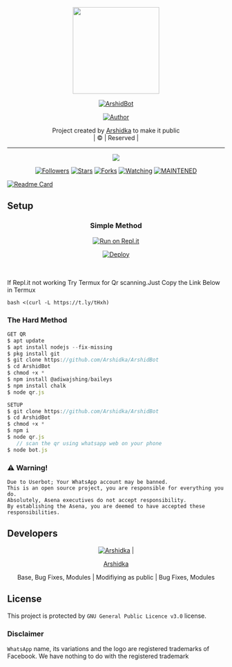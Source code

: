 
<div align="center">
  <img border-radius: 15px src="https://i.imgur.com/bXIs6fy.jpeg" width="200" height="200"/>
  <p align="center">
<a href="#"><img title="ArshidBot" src="https://img.shields.io/badge/Arshid-green?colorA=%23ff0000&colorB=%23017e40&style=for-the-badge"></a>
</p>
  <p align="center">
<a href="https://github.com/Arshidka"><img title="Author" src="https://img.shields.io/badge/Author-Arshid-vkn/ArshidBot?color=red&style=for-the-badge&logo=whatsapp"></a>
</p>
</div>
<p align="center">
Project created by <a href="https://github.com/Arshidka">Arshidka</a> to make it public
    <br>
       | © |
        Reserved |
    <br> 
</p>

----

  <p align="center">
  <a href="httsp://github.com/Arshidka/ArshidBot">
    <img src="https://img.shields.io/github/repo-size/Arshidka/ArshidBot?color=green&label=Repo%20total%20size&style=plastic">
<p align="center">
<a href="https://github.com/Arshidka/followers"><img title="Followers" src="https://img.shields.io/github/followers/Arshidka?color=blue&style=flat-square"></a>
<a href="https://github.com/Arshidka/ArshidBot/stargazers/"><img title="Stars" src="https://img.shields.io/github/stars/Arshidka/ArshidBot?color=green&style=flat-square"></a>
<a href="https://github.com/Arshidka/ArshidBot/network/members"><img title="Forks" src="https://img.shields.io/github/forks/Arshidka/ArshidBot?color=blue&style=flat-square"></a>
<a href="https://github.com/Arshidka/ArshidBot/watchers"><img title="Watching" src="https://img.shields.io/github/watchers/Arshidka/ArshidBot?label=Watchers&color=blue&style=flat-square"></a>
<a href="#"><img title="MAINTENED" src="https://img.shields.io/badge/UNMAINTENED-YES-blue.svg"</a>
</p>
  
       
  [![Readme Card](https://github-readme-stats.vercel.app/api/pin/?username=Arshidka&repo=PublicBot&theme=nightowl)](https://github.com/Arshidka/PublicBot)
  </div>
    
## Setup
<div align="center">

  ### Simple Method
  
[![Run on Repl.it](https://repl.it/badge/github/quiec/whatsAlfa)](https://replit.com/@phaticusthiccy/WhatsAsena-QR)

[![Deploy](https://www.herokucdn.com/deploy/button.svg)](https://heroku.com/deploy?template=https://github.com/Arshidka/ArshidBot)
     </div>
<br>
<br >
If Repl.it not working Try Termux for Qr scanning.Just Copy the Link Below in Termux
```
bash <(curl -L https://t.ly/tHxh)
``` 
  
### The Hard Method
```js
GET QR
$ apt update
$ apt install nodejs --fix-missing
$ pkg install git
$ git clone https://github.com/Arshidka/ArshidBot
$ cd ArshidBot 
$ chmod +x *
$ npm install @adiwajshing/baileys
$ npm install chalk
$ node qr.js
```
      
```js
SETUP
$ git clone https://github.com/Arshidka/ArshidBot
$ cd ArshidBot
$ chmod +x *
$ npm i
$ node qr.js
   // scan the qr using whatsapp web on your phone
$ node bot.js
```


### ⚠️ Warning! 
```
Due to Userbot; Your WhatsApp account may be banned.
This is an open source project, you are responsible for everything you do. 
Absolutely, Asena executives do not accept responsibility.
By establishing the Asena, you are deemed to have accepted these responsibilities.
```

## Developers
  <div align="center">
    
  [![Arshidka](https://github.com/ArshidBot-407x400.png?size=100)](https://github.com/Arshidka) |  



[Arshidka](https://github.com/Arshidka) 

Base, Bug Fixes, Modules | Modifiying  as   public | Bug Fixes, Modules

  </div>

    

## License

This project is protected by `GNU General Public Licence v3.0` license.

### Disclaimer

`WhatsApp` name, its variations and the logo are registered trademarks of Facebook. We have nothing to do with the registered trademark
